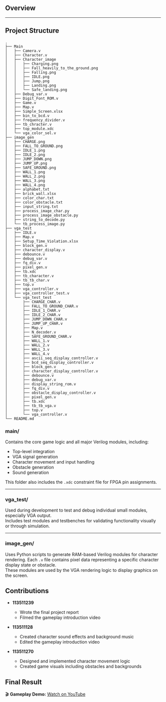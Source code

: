 ## Overview

---

## Project Structure
```
.
├── Main
│   ├── Camera.v
│   ├── Character.v
│   ├── Character_image
│   │   ├── Charging.png
│   │   ├── Fall_heavily_to_the_ground.png
│   │   ├── Falling.png
│   │   ├── IDLE.png
│   │   ├── Jump.png
│   │   ├── Landing.png
│   │   └── Safe_landing.png
│   ├── Debug_var.v
│   ├── Digit_Font_ROM.v
│   ├── Game.v
│   ├── Map.v
│   ├── Simple_Screen.xlsx
│   ├── bin_to_bcd.v
│   ├── frequency_divider.v
│   ├── tb_chracter.v
│   ├── top_module.xdc
│   └── vga_color_sel.v
├── image_gen
│   ├── CHARGE.png
│   ├── FALL_TO_GROUND.png
│   ├── IDLE_1.png
│   ├── IDLE_2.png
│   ├── JUMP_DOWN.png
│   ├── JUMP_UP.png
│   ├── SAFE_GROUND.png
│   ├── WALL_1.png
│   ├── WALL_2.png
│   ├── WALL_3.png
│   ├── WALL_4.png
│   ├── alphabet.txt
│   ├── brick_wall.xlsx
│   ├── color_char.txt
│   ├── color_obstacle.txt
│   ├── input_string.txt
│   ├── process_image_char.py
│   ├── process_image_obstacle.py
│   ├── string_to_decode.py
│   └── tb_process_image.py
├── vga_test
│   ├── IDLE.v
│   ├── Map.v
│   ├── Setup_Time_Violation.xlsx
│   ├── block_gen.v
│   ├── character_display.v
│   ├── debounce.v
│   ├── debug_var.v
│   ├── fq_div.v
│   ├── pixel_gen.v
│   ├── tb.xdc
│   ├── tb_character.v
│   ├── tb_tb_char.v
│   ├── top.v
│   ├── vga_controller.v
│   ├── vga_controller_test.v
│   └── vga_test_test
│       ├── CHARGE_CHAR.v
│       ├── FALL_TO_GROUND_CHAR.v
│       ├── IDLE_1_CHAR.v
│       ├── IDLE_2_CHAR.v
│       ├── JUMP_DOWN_CHAR.v
│       ├── JUMP_UP_CHAR.v
│       ├── Map.v
│       ├── N_decoder.v
│       ├── SAFE_GROUND_CHAR.v
│       ├── WALL_1.v
│       ├── WALL_2.v
│       ├── WALL_3.v
│       ├── WALL_4.v
│       ├── ascii_seq_display_controller.v
│       ├── bcd_seq_display_controller.v
│       ├── block_gen.v
│       ├── character_display_controller.v
│       ├── debounce.v
│       ├── debug_var.v
│       ├── display_string_rom.v
│       ├── fq_div.v
│       ├── obstacle_display_controller.v
│       ├── pixel_gen.v
│       ├── tb.xdc
│       ├── tb_tb_vga.v
│       ├── top.v
│       └── vga_controller.v
└── README.md
```
### main/  
Contains the core game logic and all major Verilog modules, including:  
- Top-level integration  
- VGA signal generation  
- Character movement and input handling  
- Obstacle generation  
- Sound generation  

This folder also includes the `.xdc` constraint file for FPGA pin assignments.

---

### vga_test/  
Used during development to test and debug individual small modules, especially VGA output.  
Includes test modules and testbenches for validating functionality visually or through simulation.

---

### image_gen/  
Uses Python scripts to generate RAM-based Verilog modules for character rendering. Each `.v` file contains pixel data representing a specific character display state or obstacle.  
These modules are used by the VGA rendering logic to display graphics on the screen.

## Contributions

- **113511239**  
  - Wrote the final project report  
  - Filmed the gameplay introduction video

- **113511128**  
  - Created character sound effects and background music  
  - Edited the gameplay introduction video

- **113511270**  
  - Designed and implemented character movement logic  
  - Created game visuals including obstacles and backgrounds

## Final Result

🎬 **Gameplay Demo:** [Watch on YouTube](https://youtu.be/zS32HuutKGs)
